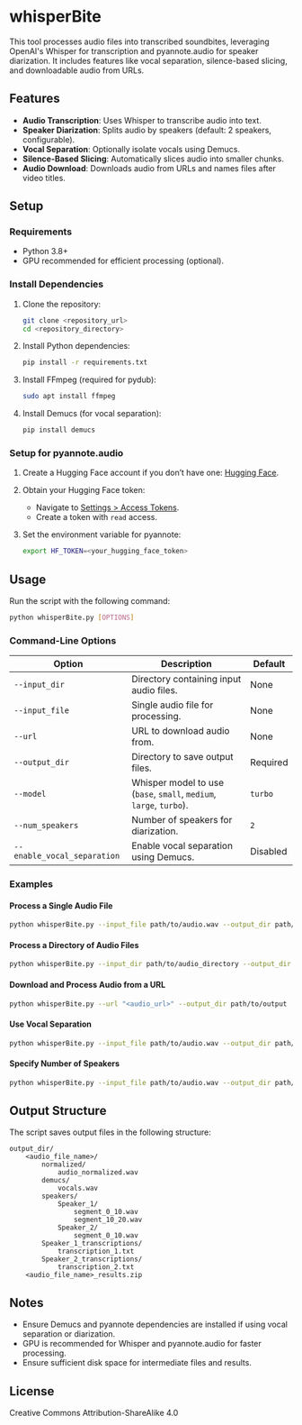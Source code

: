 # whisperBite

This tool processes audio files into transcribed soundbites, leveraging OpenAI's Whisper for transcription and pyannote.audio for speaker diarization. It includes features like vocal separation, silence-based slicing, and downloadable audio from URLs.

## Features
- **Audio Transcription**: Uses Whisper to transcribe audio into text.
- **Speaker Diarization**: Splits audio by speakers (default: 2 speakers, configurable).
- **Vocal Separation**: Optionally isolate vocals using Demucs.
- **Silence-Based Slicing**: Automatically slices audio into smaller chunks.
- **Audio Download**: Downloads audio from URLs and names files after video titles.

## Setup

### Requirements
- Python 3.8+
- GPU recommended for efficient processing (optional).

### Install Dependencies
1. Clone the repository:
   ```bash
   git clone <repository_url>
   cd <repository_directory>
   ```

2. Install Python dependencies:
   ```bash
   pip install -r requirements.txt
   ```

3. Install FFmpeg (required for pydub):
   ```bash
   sudo apt install ffmpeg
   ```

4. Install Demucs (for vocal separation):
   ```bash
   pip install demucs
   ```

### Setup for pyannote.audio
1. Create a Hugging Face account if you don’t have one: [Hugging Face](https://huggingface.co/).

2. Obtain your Hugging Face token:
   - Navigate to [Settings > Access Tokens](https://huggingface.co/settings/tokens).
   - Create a token with `read` access.

3. Set the environment variable for pyannote:
   ```bash
   export HF_TOKEN=<your_hugging_face_token>
   ```

## Usage
Run the script with the following command:
```bash
python whisperBite.py [OPTIONS]
```

### Command-Line Options
| Option                     | Description                                                                 | Default         |
|----------------------------|-----------------------------------------------------------------------------|-----------------|
| `--input_dir`              | Directory containing input audio files.                                     | None            |
| `--input_file`             | Single audio file for processing.                                           | None            |
| `--url`                    | URL to download audio from.                                                 | None            |
| `--output_dir`             | Directory to save output files.                                             | Required        |
| `--model`                  | Whisper model to use (`base`, `small`, `medium`, `large`, `turbo`).         | `turbo`         |
| `--num_speakers`           | Number of speakers for diarization.                                          | `2`             |
| `--enable_vocal_separation`| Enable vocal separation using Demucs.                                       | Disabled        |

### Examples
#### Process a Single Audio File
```bash
python whisperBite.py --input_file path/to/audio.wav --output_dir path/to/output
```

#### Process a Directory of Audio Files
```bash
python whisperBite.py --input_dir path/to/audio_directory --output_dir path/to/output
```

#### Download and Process Audio from a URL
```bash
python whisperBite.py --url "<audio_url>" --output_dir path/to/output
```

#### Use Vocal Separation
```bash
python whisperBite.py --input_file path/to/audio.wav --output_dir path/to/output --enable_vocal_separation
```

#### Specify Number of Speakers
```bash
python whisperBite.py --input_file path/to/audio.wav --output_dir path/to/output --num_speakers 3
```

## Output Structure
The script saves output files in the following structure:
```
output_dir/
    <audio_file_name>/
        normalized/
            audio_normalized.wav
        demucs/
            vocals.wav
        speakers/
            Speaker_1/
                segment_0_10.wav
                segment_10_20.wav
            Speaker_2/
                segment_0_10.wav
        Speaker_1_transcriptions/
            transcription_1.txt
        Speaker_2_transcriptions/
            transcription_2.txt
    <audio_file_name>_results.zip
```

## Notes
- Ensure Demucs and pyannote dependencies are installed if using vocal separation or diarization.
- GPU is recommended for Whisper and pyannote.audio for faster processing.
- Ensure sufficient disk space for intermediate files and results.

## License
Creative Commons Attribution-ShareAlike 4.0 